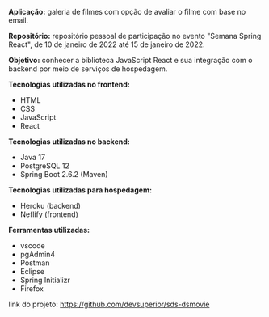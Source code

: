 **Aplicação:** galeria de filmes com opção de avaliar o filme com base no email.

**Repositório:** repositório pessoal de participação no evento "Semana Spring React", de 10 de janeiro de 2022 até 15 de janeiro de 2022.

**Objetivo:** conhecer a biblioteca JavaScript React e sua integração com o backend por  meio de serviços de hospedagem.



**Tecnologias utilizadas no frontend:**

- HTML
- CSS
- JavaScript
- React 



**Tecnologias utilizadas no backend:**

- Java 17
- PostgreSQL 12
- Spring Boot 2.6.2 (Maven)



**Tecnologias utilizadas para hospedagem:**

- Heroku (backend)
- Neflify (frontend)



**Ferramentas utilizadas:**

- vscode
- pgAdmin4
- Postman
- Eclipse
- Spring Initializr
- Firefox



link do projeto: https://github.com/devsuperior/sds-dsmovie
